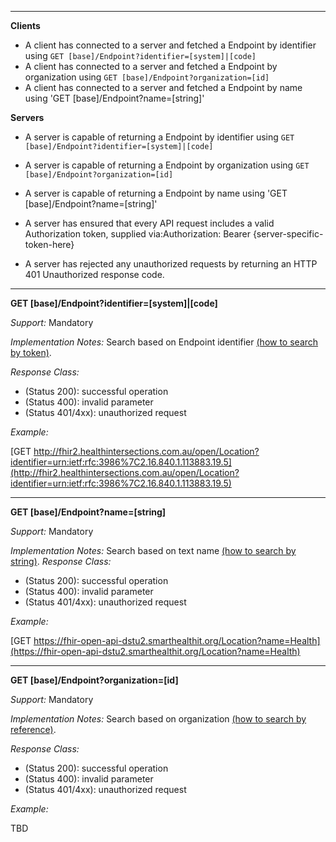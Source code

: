 



-------------------------

**Clients**

-  A client has connected to a server and fetched a Endpoint by identifier using `GET [base]/Endpoint?identifier=[system]|[code]`
- A client has connected to a server and fetched a Endpoint by organization using `GET [base]/Endpoint?organization=[id]`
- A client has connected to a server and fetched a Endpoint by name using 'GET [base]/Endpoint?name=[string]'

**Servers**

- A server is capable of returning a Endpoint by identifier using `GET [base]/Endpoint?identifier=[system]|[code]`
- A server is capable of returning a Endpoint  by organization using `GET [base]/Endpoint?organization=[id]`
- A server is capable of returning a Endpoint by name using 'GET [base]/Endpoint?name=[string]'

-   A server has ensured that every API request includes a valid Authorization token, supplied via:Authorization: Bearer {server-specific-token-here}
-   A server has rejected any unauthorized requests by returning an HTTP 401 Unauthorized response code.

-----------

**GET [base]/Endpoint?identifier=[system]|[code]**

*Support:* Mandatory

*Implementation Notes:*  Search based on Endpoint identifier  [(how to search by token)].

*Response Class:*

-   (Status 200): successful operation
-   (Status 400): invalid parameter
-   (Status 401/4xx): unauthorized request


*Example:*

[GET http://fhir2.healthintersections.com.au/open/Location?identifier=urn:ietf:rfc:3986%7C2.16.840.1.113883.19.5](http://fhir2.healthintersections.com.au/open/Location?identifier=urn:ietf:rfc:3986%7C2.16.840.1.113883.19.5)

-----------


**GET [base]/Endpoint?name=[string]**

*Support:* Mandatory

*Implementation Notes:* Search based on text name [(how to search by string)].
*Response Class:*

-   (Status 200): successful operation
-   (Status 400): invalid parameter
-   (Status 401/4xx): unauthorized request


*Example:*

[GET https://fhir-open-api-dstu2.smarthealthit.org/Location?name=Health](https://fhir-open-api-dstu2.smarthealthit.org/Location?name=Health)

-----------


**GET [base]/Endpoint?organization=[id]**

*Support:* Mandatory

*Implementation Notes:* Search based on organization  [(how to search by reference)].

*Response Class:*

-   (Status 200): successful operation
-   (Status 400): invalid parameter
-   (Status 401/4xx): unauthorized request


*Example:*

TBD


  [(how to search by reference)]: http://hl7.org/fhir/DSTU2/search.html#reference
  [(how to search by token)]: http://hl7.org/fhir/DSTU2/search.html#token
 [(how to search by date)]: http://hl7.org/fhir/DSTU2/search.html#date
 [(how to search by string)]: http://hl7.org/fhir/DSTU2/search.html#string
